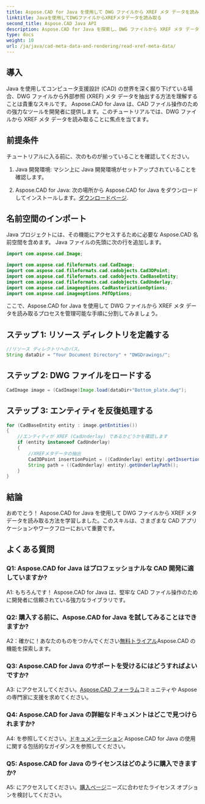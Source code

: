```yaml
---
title: Aspose.CAD for Java を使用して DWG ファイルから XREF メタ データを読み取る
linktitle: Javaを使用してDWGファイルからXREFメタデータを読み取る
second_title: Aspose.CAD Java API
description: Aspose.CAD for Java を探索し、DWG ファイルから XREF メタ データを簡単に読み取る方法をマスターしてください。この強力な Java ライブラリを使用して CAD 開発を強化します。
type: docs
weight: 10
url: /ja/java/cad-meta-data-and-rendering/read-xref-meta-data/
---
```

## 導入

Java を使用してコンピュータ支援設計 (CAD) の世界を深く掘り下げている場合、DWG ファイルから外部参照 (XREF) メタ データを抽出する方法を理解することは貴重なスキルです。 Aspose.CAD for Java は、CAD ファイル操作のための強力なツールを開発者に提供します。このチュートリアルでは、DWG ファイルから XREF メタ データを読み取ることに焦点を当てます。

## 前提条件

チュートリアルに入る前に、次のものが揃っていることを確認してください。

1. Java 開発環境: マシン上に Java 開発環境がセットアップされていることを確認します。

2.  Aspose.CAD for Java: 次の場所から Aspose.CAD for Java をダウンロードしてインストールします。[ダウンロードページ](https://releases.aspose.com/cad/java/).

## 名前空間のインポート

Java プロジェクトには、その機能にアクセスするために必要な Aspose.CAD 名前空間を含めます。 Java ファイルの先頭に次の行を追加します。

```java
import com.aspose.cad.Image;

import com.aspose.cad.fileformats.cad.CadImage;
import com.aspose.cad.fileformats.cad.cadobjects.Cad3DPoint;
import com.aspose.cad.fileformats.cad.cadobjects.CadBaseEntity;
import com.aspose.cad.fileformats.cad.cadobjects.CadUnderlay;
import com.aspose.cad.imageoptions.CadRasterizationOptions;
import com.aspose.cad.imageoptions.PdfOptions;

```

ここで、Aspose.CAD for Java を使用して DWG ファイルから XREF メタ データを読み取るプロセスを管理可能な手順に分割してみましょう。

## ステップ 1: リソース ディレクトリを定義する

```java
//リソース ディレクトリへのパス。
String dataDir = "Your Document Directory" + "DWGDrawings/";
```

## ステップ 2: DWG ファイルをロードする

```java
CadImage image = (CadImage)Image.load(dataDir+"Bottom_plate.dwg");
```

## ステップ 3: エンティティを反復処理する

```java
for (CadBaseEntity entity : image.getEntities())
{
    //エンティティが XREF (CadUnderlay) であるかどうかを確認します
    if (entity instanceof CadUnderlay)
    {
        //XREFメタデータの抽出
        Cad3DPoint insertionPoint = ((CadUnderlay) entity).getInsertionPoint();
        String path = ((CadUnderlay) entity).getUnderlayPath();
    }
}
```

## 結論

おめでとう！ Aspose.CAD for Java を使用して DWG ファイルから XREF メタ データを読み取る方法を学習しました。このスキルは、さまざまな CAD アプリケーションやワークフローにおいて重要です。

## よくある質問

### Q1: Aspose.CAD for Java はプロフェッショナルな CAD 開発に適していますか?

A1: もちろんです！ Aspose.CAD for Java は、堅牢な CAD ファイル操作のために開発者に信頼されている強力なライブラリです。

### Q2: 購入する前に、Aspose.CAD for Java を試してみることはできますか?

 A2：確かに！あなたのものをつかんでください[無料トライアル](https://releases.aspose.com/)Aspose.CAD の機能を探索します。

### Q3: Aspose.CAD for Java のサポートを受けるにはどうすればよいですか?

 A3: にアクセスしてください。[Aspose.CAD フォーラム](https://forum.aspose.com/c/cad/19)コミュニティや Aspose の専門家に支援を求めてください。

### Q4: Aspose.CAD for Java の詳細なドキュメントはどこで見つけられますか?

 A4: を参照してください。[ドキュメンテーション](https://reference.aspose.com/cad/java/) Aspose.CAD for Java の使用に関する包括的なガイダンスを参照してください。

### Q5: Aspose.CAD for Java のライセンスはどのように購入できますか?

A5: にアクセスしてください。[購入ページ](https://purchase.aspose.com/buy)ニーズに合わせたライセンス オプションを検討してください。
